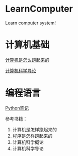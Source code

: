 # LearnComputer
Learn computer system!

# 计算机基础

[计算机是怎么跑起来的](./notes/计算机是怎么跑起来的-笔记.md)

[计算机科学导论](./notes/计算机科学导论-笔记.md)

# 编程语言

[Python笔记](./notes/Python笔记.md)

参考书籍：

1. 计算机是怎样跑起来的
2. 程序是怎样跑起来的
3. 计算机科学概论
4. 计算机科学导论